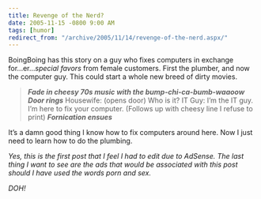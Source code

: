 ```yaml
---
title: Revenge of the Nerd?
date: 2005-11-15 -0800 9:00 AM
tags: [humor]
redirect_from: "/archive/2005/11/14/revenge-of-the-nerd.aspx/"
---
```


BoingBoing has this story on a guy who fixes computers in exchange
for...er...*special favors* from female customers. First the plumber,
and now the computer guy. This could start a whole new breed of dirty
movies.

> ***Fade in cheesy 70s music with the bump-chi-ca-bumb-waaoow***
>  ***Door rings***
>  Housewife: (opens door) Who is it?
>  IT Guy: I’m the IT guy. I’m here to fix your computer. (Follows up
> with cheesy line I refuse to print)
>  ***Fornication ensues***

It’s a damn good thing I know how to fix computers around here. Now I
just need to learn how to do the plumbing.

*Yes, this is the first post that I feel I had to edit due to AdSense.
The last thing I want to see are the ads that would be associated with
this post should I have used the words porn and sex.*

*DOH!*

